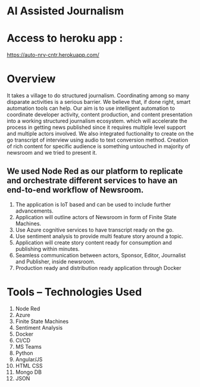 # AI Assisted Journalism

# Access to heroku app : 
https://auto-nrv-cntr.herokuapp.com/

# Overview
It takes a village to do structured journalism. Coordinating among so many disparate activities is a serious barrier. We believe that, if done right, smart automation tools can help. Our aim is to use intelligent automation to coordinate developer activity, content production, and content presentation into a working structured journalism ecosystem.
which will accelerate the process in getting news published since it requires multiple level support and multiple actors involved.
We also integrated fuctionality to create on the go transcript of interview using audio to text conversion method.
Creation of rich content for specific audience is something untouched in majority of newsroom and we tried to present it.

## We used Node Red as our platform to replicate and orchestrate different services to have an end-to-end workflow of Newsroom. 
1. The application is IoT based and can be used to include further advancements.
1. Application will outline actors of Newsroom in form of Finite State Machines.
1. Use Azure cognitive services to have transcript ready on the go.
1. Use sentiment analysis to provide multi feature story around a topic.
1. Application will create story content ready for consumption and publishing within minutes.
1. Seamless communication between actors, Sponsor, Editor, Journalist and Publisher, inside newsroom.
1. Production ready and distribution ready application through Docker

# Tools – Technologies Used
1. Node Red
1. Azure
1. Finite State Machines
1. Sentiment Analysis
1. Docker
1. CI/CD
1. MS Teams
1. Python
1. Angular/JS
1. HTML CSS
1. Mongo DB
1. JSON
